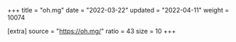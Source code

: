 +++
title = "oh.mg"
date = "2022-03-22"
updated = "2022-04-11"
weight = 10074

[extra]
source = "https://oh.mg/"
ratio = 43
size = 10
+++
